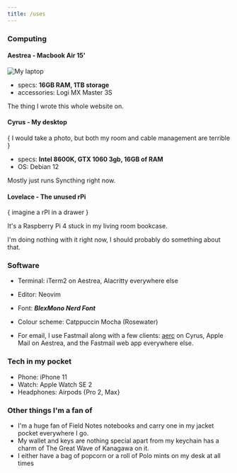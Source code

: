 ```yaml
---
title: /uses
---
```


### Computing

#### Aestrea - Macbook Air 15'

![My laptop](https://cdn.laker.tech/dottech/aestrea.jpeg)

- specs: **16GB RAM, 1TB storage**
- accessories: Logi MX Master 3S

The thing I wrote this whole website on.

#### Cyrus - My desktop

{ I would take a photo, but both my room and cable management are terrible }

- specs: **Intel 8600K, GTX 1060 3gb, 16GB of RAM**
- OS: Debian 12

Mostly just runs Syncthing right now.

#### Lovelace - The unused rPi

{ imagine a rPI in a drawer }

It's a Raspberry Pi 4 stuck in my living room bookcase.

I'm doing nothing with it right now, I should probably do something about that.

### Software

- Terminal: iTerm2 on Aestrea, Alacritty everywhere else
- Editor: Neovim
- Font: **_BlexMono Nerd Font_**
- Colour scheme: Catppuccin Mocha (Rosewater)

- For email, I use Fastmail along with a few clients: [aerc](https://aerc-mail.org) on Cyrus, Apple Mail on Aestrea, and the Fastmail web app everywhere else.

### Tech in my pocket

- Phone: iPhone 11
- Watch: Apple Watch SE 2
- Headphones: Airpods {Pro 2, Max}

### Other things I'm a fan of

- I'm a huge fan of Field Notes notebooks and carry one in my jacket pocket everywhere I go.
- My wallet and keys are nothing special apart from my keychain has a charm of The Great Wave of Kanagawa on it.
- I either have a bag of popcorn or a roll of Polo mints on my desk at all times
